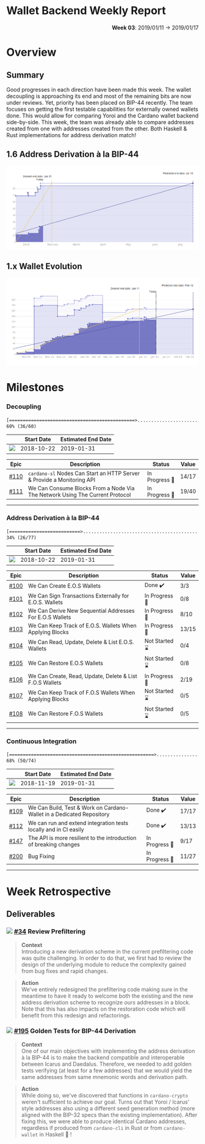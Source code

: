 # Wallet Backend Weekly Report 

<p align="right">
  <strong>Week 03</strong>: 2019/01/11 →  2019/01/17
</p>

# Overview

## Summary

Good progresses in each direction have been made this week. The wallet
decoupling is approaching its end and most of the remaining bits are now under
reviews. Yet, priority has been placed on BIP-44 recently. The team focuses on
getting the first testable capabilities for externally owned wallets done.
This would allow for comparing Yoroi and the Cardano wallet backend
side-by-side. This week, the team was already able to compare addresses created
from one with addresses created from the other. Both Haskell & Rust
implementations for address derivation match!


## 1.6 Address Derivation à la BIP-44

![](overview_1.6.png)

## 1.x Wallet Evolution

![](overview_evolution.png)

# Milestones

###  Decoupling

```
[==============================================>................................] 60% (36/60)
```

|                 | Start Date | Estimated End Date |
| -----           | -----      | -----              |
| ![][Decoupling] | 2018-10-22 | 2019-01-31         | 


| Epic                                                                 | Description                                                                  | Status                  | Value |
| ------                                                               | ----------------------------------------------------                         | --------                | ---   |
| [#110](https://github.com/input-output-hk/cardano-wallet/issues/110) | `cardano-sl` Nodes Can Start an HTTP Server & Provide a Monitoring API       | In Progress :hammer:    | 14/17 |
| [#111](https://github.com/input-output-hk/cardano-wallet/issues/111) | We Can Consume Blocks From a Node Via The Network Using The Current Protocol | In Progress :hammer:    | 19/40 |


---

###  Address Derivation à la BIP-44

```
[==========================>....................................................] 34% (26/77)
```

|             | Start Date | Estimated End Date |
| -----       | -----      | -----              |
| ![][BIP-44] | 2018-10-22 | 2019-01-31         |

| Epic                                                                 | Description                                              | Status                  | Value |
| ------                                                               | ----------------------------------------------------     | --------                | ---   |
| [#100](https://github.com/input-output-hk/cardano-wallet/issues/100) | We Can Create E.O.S Wallets                              | Done :heavy_check_mark: | 3/3   |
| [#101](https://github.com/input-output-hk/cardano-wallet/issues/101) | We Can Sign Transactions Externally for E.O.S. Wallets   | In Progress :hammer:    | 0/8   |
| [#102](https://github.com/input-output-hk/cardano-wallet/issues/102) | We Can Derive New Sequential Addresses For E.O.S Wallets | In Progress :hammer:    | 8/10  |
| [#103](https://github.com/input-output-hk/cardano-wallet/issues/103) | We Can Keep Track of E.O.S. Wallets When Applying Blocks | In Progress :hammer:    | 13/15 |
| [#104](https://github.com/input-output-hk/cardano-wallet/issues/104) | We Can Read, Update, Delete & List E.O.S. Wallets        | Not Started :hourglass: | 0/4   |
| [#105](https://github.com/input-output-hk/cardano-wallet/issues/105) | We Can Restore E.O.S Wallets                             | Not Started :hourglass: | 0/8   |
| [#106](https://github.com/input-output-hk/cardano-wallet/issues/106) | We Can Create, Read, Update, Delete & List F.O.S Wallets | In Progress :hammer:    | 2/19  |
| [#107](https://github.com/input-output-hk/cardano-wallet/issues/107) | We Can Keep Track of F.O.S Wallets When Applying Blocks  | Not Started :hourglass: | 0/5   |
| [#108](https://github.com/input-output-hk/cardano-wallet/issues/108) | We Can Restore F.O.S Wallets                             | Not Started :hourglass: | 0/5   |


---

### Continuous Integration

```
[=====================================================>.........................] 68% (50/74)
```

|         | Start Date | Estimated End Date |
| -----   | -----      | -----              |
| ![][CI] | 2018-11-19 | 2019-01-31         |

| Epic                                                                 | Description                                                           | Status                  | Value |
| ------                                                               | ----------------------------------------------------                  | --------                | ---   |
| [#109](https://github.com/input-output-hk/cardano-wallet/issues/109) | We Can Build, Test & Work on Cardano-Wallet in a Dedicated Repository | Done :heavy_check_mark: | 17/17 |
| [#112](https://github.com/input-output-hk/cardano-wallet/issues/112) | We can run and extend integration tests locally and in CI easily      | Done :heavy_check_mark: | 13/13 |
| [#147](https://github.com/input-output-hk/cardano-wallet/issues/147) | The API is more resilient to the introduction of breaking changes     | In Progress :hammer:    | 9/17  |
| [#200](https://github.com/input-output-hk/cardano-wallet/issues/200) | Bug Fixing                                                            | In Progress :hammer:    | 11/27 |

---

# Week Retrospective

## Deliverables

### ![][BIP-44] [#34](https://github.com/input-output-hk/cardano-wallet/issues/34) Review Prefiltering

> **Context**  
> Introducing a new derivation scheme in the current prefiltering code was
> quite challenging. In order to do that, we first had to review the design 
> of the underlying module to reduce the complexity gained from bug fixes and
> rapid changes. 

> **Action**  
> We've entirely redesigned the prefiltering code making sure in the meantime
> to have it ready to welcome both the existing and the new address derivation
> scheme to recognize _ours_ addresses in a block. Note that this has also
> impacts on the restoration code which will benefit from this redesign and
> refactorings.

### ![][BIP-44] [#195](https://github.com/input-output-hk/cardano-wallet/issues/195) Golden Tests for BIP-44 Derivation 

> **Context**  
> One of our main objectives with implementing the address derivation à la
> BIP-44 is to make the backend compatible and interoperable between Icarus and
> Daedalus.  Therefore, we needed to add golden tests verifying (at least for a
> few addresses) that we would yield the same addresses from same mnemonic
> words and derivation path.

> **Action**  
> While doing so, we've discovered that functions in `cardano-crypto` weren't
> sufficient to achieve our goal. Turns out that Yoroi / Icarus' style
> addresses also using a different seed generation method (more aligned with
> the BIP-32 specs than the existing implementation).  After fixing this, we
> were able to produce identical Cardano addresses, regardless if produced from
> `cardano-cli` in Rust or from `cardano-wallet` in Haskell :tada: !

[Decoupling]: https://img.shields.io/badge/-decoupling-%233498db.svg?style=flat-square
[BIP-44]: https://img.shields.io/badge/-BIP--44-%239b59b6.svg?style=flat-square
[CI]: https://img.shields.io/badge/-continuous%20integration-%232ecc71.svg?style=flat-square
